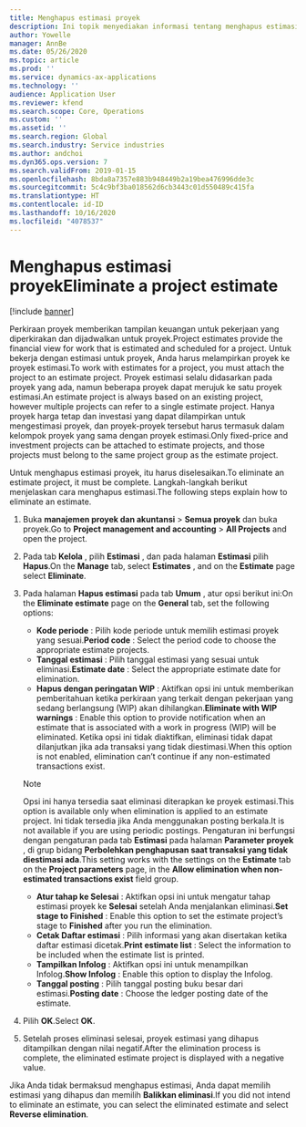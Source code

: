 ```yaml
---
title: Menghapus estimasi proyek
description: Ini topik menyediakan informasi tentang menghapus estimasi proyek setelah selesai.
author: Yowelle
manager: AnnBe
ms.date: 05/26/2020
ms.topic: article
ms.prod: ''
ms.service: dynamics-ax-applications
ms.technology: ''
audience: Application User
ms.reviewer: kfend
ms.search.scope: Core, Operations
ms.custom: ''
ms.assetid: ''
ms.search.region: Global
ms.search.industry: Service industries
ms.author: andchoi
ms.dyn365.ops.version: 7
ms.search.validFrom: 2019-01-15
ms.openlocfilehash: 8bda8a7357e883b948449b2a19bea476996dde3c
ms.sourcegitcommit: 5c4c9bf3ba018562d6cb3443c01d550489c415fa
ms.translationtype: HT
ms.contentlocale: id-ID
ms.lasthandoff: 10/16/2020
ms.locfileid: "4078537"
---
```

# <a name="eliminate-a-project-estimate"></a><span data-ttu-id="6bcde-103">Menghapus estimasi proyek</span><span class="sxs-lookup"><span data-stu-id="6bcde-103">Eliminate a project estimate</span></span>

[!include [banner](../includes/banner.md)]

<span data-ttu-id="6bcde-104">Perkiraan proyek memberikan tampilan keuangan untuk pekerjaan yang diperkirakan dan dijadwalkan untuk proyek.</span><span class="sxs-lookup"><span data-stu-id="6bcde-104">Project estimates provide the financial view for work that is estimated and scheduled for a project.</span></span> <span data-ttu-id="6bcde-105">Untuk bekerja dengan estimasi untuk proyek, Anda harus melampirkan proyek ke proyek estimasi.</span><span class="sxs-lookup"><span data-stu-id="6bcde-105">To work with estimates for a project, you must attach the project to an estimate project.</span></span> <span data-ttu-id="6bcde-106">Proyek estimasi selalu didasarkan pada proyek yang ada, namun beberapa proyek dapat merujuk ke satu proyek estimasi.</span><span class="sxs-lookup"><span data-stu-id="6bcde-106">An estimate project is always based on an existing project, however multiple projects can refer to a single estimate project.</span></span> <span data-ttu-id="6bcde-107">Hanya proyek harga tetap dan investasi yang dapat dilampirkan untuk mengestimasi proyek, dan proyek-proyek tersebut harus termasuk dalam kelompok proyek yang sama dengan proyek estimasi.</span><span class="sxs-lookup"><span data-stu-id="6bcde-107">Only fixed-price and investment projects can be attached to estimate projects, and those projects must belong to the same project group as the estimate project.</span></span>

<span data-ttu-id="6bcde-108">Untuk menghapus estimasi proyek, itu harus diselesaikan.</span><span class="sxs-lookup"><span data-stu-id="6bcde-108">To eliminate an estimate project, it must be complete.</span></span> <span data-ttu-id="6bcde-109">Langkah-langkah berikut menjelaskan cara menghapus estimasi.</span><span class="sxs-lookup"><span data-stu-id="6bcde-109">The following steps explain how to eliminate an estimate.</span></span>

1. <span data-ttu-id="6bcde-110">Buka **manajemen proyek dan akuntansi** > **Semua proyek** dan buka proyek.</span><span class="sxs-lookup"><span data-stu-id="6bcde-110">Go to **Project management and accounting** > **All Projects** and open the project.</span></span> 
2. <span data-ttu-id="6bcde-111">Pada tab **Kelola** , pilih **Estimasi** , dan pada halaman **Estimasi** pilih **Hapus**.</span><span class="sxs-lookup"><span data-stu-id="6bcde-111">On the **Manage** tab, select **Estimates** , and on the **Estimate** page select **Eliminate**.</span></span>
3. <span data-ttu-id="6bcde-112">Pada halaman **Hapus estimasi** pada tab **Umum** , atur opsi berikut ini:</span><span class="sxs-lookup"><span data-stu-id="6bcde-112">On the **Eliminate estimate** page on the **General** tab, set the following options:</span></span>

   - <span data-ttu-id="6bcde-113">**Kode periode** : Pilih kode periode untuk memilih estimasi proyek yang sesuai.</span><span class="sxs-lookup"><span data-stu-id="6bcde-113">**Period code** : Select the period code to choose the appropriate estimate projects.</span></span> 
   - <span data-ttu-id="6bcde-114">**Tanggal estimasi** : Pilih tanggal estimasi yang sesuai untuk eliminasi.</span><span class="sxs-lookup"><span data-stu-id="6bcde-114">**Estimate date** : Select the appropriate estimate date for elimination.</span></span>
   - <span data-ttu-id="6bcde-115">**Hapus dengan peringatan WIP** : Aktifkan opsi ini untuk memberikan pemberitahuan ketika perkiraan yang terkait dengan pekerjaan yang sedang berlangsung (WIP) akan dihilangkan.</span><span class="sxs-lookup"><span data-stu-id="6bcde-115">**Eliminate with WIP warnings** : Enable this option to provide notification when an estimate that is associated with a work in progress (WIP) will be eliminated.</span></span> <span data-ttu-id="6bcde-116">Ketika opsi ini tidak diaktifkan, eliminasi tidak dapat dilanjutkan jika ada transaksi yang tidak diestimasi.</span><span class="sxs-lookup"><span data-stu-id="6bcde-116">When this option is not enabled, elimination can’t continue if any non-estimated transactions exist.</span></span> 
   > [!NOTE]
   > <span data-ttu-id="6bcde-117">Opsi ini hanya tersedia saat eliminasi diterapkan ke proyek estimasi.</span><span class="sxs-lookup"><span data-stu-id="6bcde-117">This option is available only when elimination is applied to an estimate project.</span></span> <span data-ttu-id="6bcde-118">Ini tidak tersedia jika Anda menggunakan posting berkala.</span><span class="sxs-lookup"><span data-stu-id="6bcde-118">It is not available if you are using periodic postings.</span></span> <span data-ttu-id="6bcde-119">Pengaturan ini berfungsi dengan pengaturan pada tab **Estimasi** pada halaman **Parameter proyek** , di grup bidang **Perbolehkan penghapusan saat transaksi yang tidak diestimasi ada**.</span><span class="sxs-lookup"><span data-stu-id="6bcde-119">This setting works with the settings on the **Estimate** tab on the **Project parameters** page, in the **Allow elimination when non-estimated transactions exist** field group.</span></span>
   - <span data-ttu-id="6bcde-120">**Atur tahap ke Selesai** : Aktifkan opsi ini untuk mengatur tahap estimasi proyek ke **Selesai** setelah Anda menjalankan eliminasi.</span><span class="sxs-lookup"><span data-stu-id="6bcde-120">**Set stage to Finished** : Enable this option to set the estimate project’s stage to **Finished** after you run the elimination.</span></span>
   - <span data-ttu-id="6bcde-121">**Cetak Daftar estimasi** : Pilih informasi yang akan disertakan ketika daftar estimasi dicetak.</span><span class="sxs-lookup"><span data-stu-id="6bcde-121">**Print estimate list** : Select the information to be included when the estimate list is printed.</span></span>
   - <span data-ttu-id="6bcde-122">**Tampilkan Infolog** : Aktifkan opsi ini untuk menampilkan Infolog.</span><span class="sxs-lookup"><span data-stu-id="6bcde-122">**Show Infolog** : Enable this option to display the Infolog.</span></span>
   - <span data-ttu-id="6bcde-123">**Tanggal posting** : Pilih tanggal posting buku besar dari estimasi.</span><span class="sxs-lookup"><span data-stu-id="6bcde-123">**Posting date** : Choose the ledger posting date of the estimate.</span></span>

4.  <span data-ttu-id="6bcde-124">Pilih **OK**.</span><span class="sxs-lookup"><span data-stu-id="6bcde-124">Select **OK**.</span></span>
5. <span data-ttu-id="6bcde-125">Setelah proses eliminasi selesai, proyek estimasi yang dihapus ditampilkan dengan nilai negatif.</span><span class="sxs-lookup"><span data-stu-id="6bcde-125">After the elimination process is complete, the eliminated estimate project is displayed with a negative value.</span></span> 

<span data-ttu-id="6bcde-126">Jika Anda tidak bermaksud menghapus estimasi, Anda dapat memilih estimasi yang dihapus dan memilih **Balikkan eliminasi**.</span><span class="sxs-lookup"><span data-stu-id="6bcde-126">If you did not intend to eliminate an estimate, you can select the eliminated estimate and select **Reverse elimination**.</span></span>   
